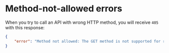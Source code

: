 # Method-not-allowed errors
When you try to call an API with wrong HTTP method, you will receive `405` with this response:

```json
{
    "error": "Method not allowed: The GET method is not supported for route api/v1/gyms/1. Supported methods: PUT, DELETE."
}
```
